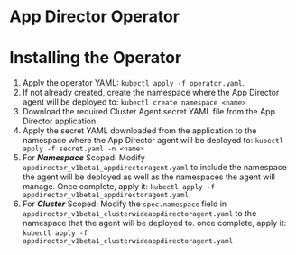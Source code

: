 # App Director Operator

# Installing the Operator

1. Apply the operator YAML: `kubectl apply -f operator.yaml`.
2. If not already created, create the namespace where the App Director agent will be deployed to: `kubectl create namespace <name>`
3. Download the required Cluster Agent secret YAML file from the App Director application.
4. Apply the secret YAML downloaded from the application to the namespace where the App Director agent will be deployed to: `kubectl apply -f secret.yaml -n <name>`
5. For ***Namespace*** Scoped: Modify `appdirector_v1beta1_appdirectoragent.yaml` to include the namespace the agent will be deployed as well as the namespaces the agent will manage. Once complete, apply it: `kubectl apply -f appdirector_v1beta1_appdirectoragent.yaml`
6. For ***Cluster*** Scoped: Modify the `spec.namespace` field in `appdirector_v1beta1_clusterwideappdirectoragent.yaml` to the namespace that the agent will be deployed to. once complete, apply it: `kubectl apply -f appdirector_v1beta1_clusterwideappdirectoragent.yaml`